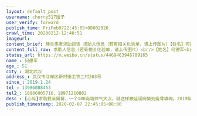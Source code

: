 ```yaml
---
layout: default_post
username: cherry517妞子
user_verify: forward
publish_time: FriFeb0722:45:05+08002020
crawl_time: 20200212-12:40:51
imageurl: 
content_brief: 肺炎患者求助超话 求助人信息（若有相关化验单，请上传图片）【姓名】何德军【年龄】51【所在城市】湖北武汉【所在小区、社区】武汉市江岸区新村街工农二村203号【患病时间】2019.1.24【联系方式】13986088453【其他紧急联系人】18986005716， 18971210802【病情描述】[心碎]求助：我亲 ...全文
content_full_raw: 求助人信息（若有相关化验单，请上传图片）<br/>【姓名】何德军<br/>【年龄】51<br/>【所在城市】湖北武汉<br/>【所在小区、社区】武汉市江岸区新村街工农二村203号<br/>【患病时间】2019.1.24<br/>【联系方式】13986088453<br/>【其他紧急联系人】<br/>18986005716，18971210802<br/>【病情描述】<br/>[心碎]求助：我亲舅舅，一个180高端帅气大汉，就这样被延误病情到瘦骨嶙峋。2019年1月24日，到医院查血和CT已经发现肺部病变，但由于医疗资源有限，只能回家隔离，期间由于武汉公交停运，私家车不能上路，社区又不能及时提供车辆，每天走1个小时到医院打针。2月2日，再次检查，医院报告单显示病情加重。如此明显的症状，由于没有核算确诊的报告单，只能作为疑似？[尴尬]社区医院安排到隔离酒店，不收，直接把人拖回来。[发怒]市长热线没人接，求助电话打不通，一切都是那么虚幻。<br/>现有资源可联系核酸确诊请及时联系，让他可以早日住院治疗。18986005716，18971210802<br/>求各位亲戚朋友帮忙转发，多转发一次，给这个生命多一点希望。
status_url: https://m.weibo.cn/status/4469463946789165
name_: 何德军
age_: 51
city_: 湖北武汉
address_: 武汉市江岸区新村街工农二村203号
since_: 2019.1.24
tel_: 13986088453
tel2_: 18986005716，18971210802
desc_: [心碎]求助我亲舅舅，一个180高端帅气大汉，就这样被延误病情到瘦骨嶙峋。2019年1月24日，到医院查血和CT已经发现肺部病变，但由于医疗资源有限，只能回家隔离，期间由于武汉公交停运，私家车不能上路，社区又不能及时提供车辆，每天走1个小时到医院打针。2月2日，再次检查，医院报告单显示病情加重。如此明显的症状，由于没有核算确诊的报告单，只能作为疑似？[尴尬]社区医院安排到隔离酒店，不收，直接把人拖回来。[发怒]市长热线没人接，求助电话打不通，一切都是那么虚幻。现有资源可联系核酸确诊请及时联系，让他可以早日住院治疗。18986005716，18971210802求各位亲戚朋友帮忙转发，多转发一次，给这个生命多一点希望。
publish_timestamp: 2020-02-07 22:45:05+08:00
---
```

